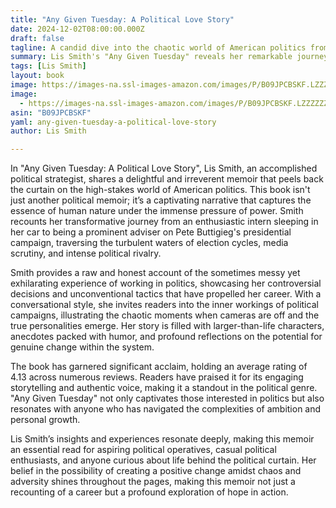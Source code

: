 ```yaml
---
title: "Any Given Tuesday: A Political Love Story"
date: 2024-12-02T08:00:00.000Z
draft: false
tagline: A candid dive into the chaotic world of American politics from a charismatic strategist.
summary: Lis Smith's "Any Given Tuesday" reveals her remarkable journey through American politics, blending personal anecdotes with insights into political strategy, characters, and unforeseen challenges.
tags: [Lis Smith]
layout: book
image: https://images-na.ssl-images-amazon.com/images/P/B09JPCBSKF.LZZZZZZZ.jpg
image: 
  - https://images-na.ssl-images-amazon.com/images/P/B09JPCBSKF.LZZZZZZZ.jpg
asin: "B09JPCBSKF"
yaml: any-given-tuesday-a-political-love-story
author: Lis Smith

---
```


In "Any Given Tuesday: A Political Love Story", Lis Smith, an accomplished political strategist, shares a delightful and irreverent memoir that peels back the curtain on the high-stakes world of American politics. This book isn't just another political memoir; it’s a captivating narrative that captures the essence of human nature under the immense pressure of power. Smith recounts her transformative journey from an enthusiastic intern sleeping in her car to being a prominent adviser on Pete Buttigieg's presidential campaign, traversing the turbulent waters of election cycles, media scrutiny, and intense political rivalry.

Smith provides a raw and honest account of the sometimes messy yet exhilarating experience of working in politics, showcasing her controversial decisions and unconventional tactics that have propelled her career. With a conversational style, she invites readers into the inner workings of political campaigns, illustrating the chaotic moments when cameras are off and the true personalities emerge. Her story is filled with larger-than-life characters, anecdotes packed with humor, and profound reflections on the potential for genuine change within the system.

The book has garnered significant acclaim, holding an average rating of 4.13 across numerous reviews. Readers have praised it for its engaging storytelling and authentic voice, making it a standout in the political genre. "Any Given Tuesday" not only captivates those interested in politics but also resonates with anyone who has navigated the complexities of ambition and personal growth.

Lis Smith’s insights and experiences resonate deeply, making this memoir an essential read for aspiring political operatives, casual political enthusiasts, and anyone curious about life behind the political curtain. Her belief in the possibility of creating a positive change amidst chaos and adversity shines throughout the pages, making this memoir not just a recounting of a career but a profound exploration of hope in action.
